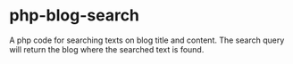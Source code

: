 # php-blog-search
A php code for searching texts on blog title and content. The search query will return the blog where the searched text is found.
